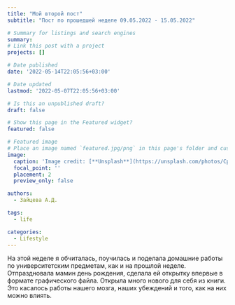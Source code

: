 ```yaml
---
title: "Мой второй пост"
subtitle: "Пост по прошедшей неделе 09.05.2022 - 15.05.2022"

# Summary for listings and search engines
summary: 
# Link this post with a project
projects: []

# Date published
date: '2022-05-14T22:05:56+03:00'

# Date updated
lastmod: '2022-05-07T22:05:56+03:00'

# Is this an unpublished draft?
draft: false

# Show this page in the Featured widget?
featured: false

# Featured image
# Place an image named `featured.jpg/png` in this page's folder and customize its options here.
image:
  caption: 'Image credit: [**Unsplash**](https://unsplash.com/photos/CpkOjOcXdUY)'
  focal_point: ''
  placement: 2
  preview_only: false

authors:
  - Зайцева А.Д.

tags:
  - life

categories:
  - Lifestyle
---
```


На этой неделе я обчиталась, поучилась и поделала домашние работы по университетским предметам, как и на прошлой неделе. 
Отпраздновала мамин день рождения, сделала ей открытку впервые в формате графического файла.
Открыла много нового для себя из книги. Это касалось работы нашего мозга, наших убеждений и того, как на них можно влиять.


